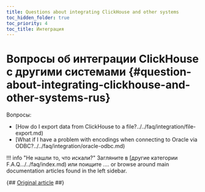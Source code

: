 ```yaml
---
title: Questions about integrating ClickHouse and other systems
toc_hidden_folder: true
toc_priority: 4
toc_title: Интеграция
---
```


# Вопросы об интеграции ClickHouse с другими системами {#question-about-integrating-clickhouse-and-other-systems-rus}

Вопросы:

-   [How do I export data from ClickHouse to a file?../../faq/integration/file-export.md)
-   [What if I have a problem with encodings when connecting to Oracle via ODBC?../../faq/integration/oracle-odbc.md)

!!! info "Не нашли то, что искали?"
    Загляните в [другие категории F.A.Q.../../faq/index.md) или поищите .... or browse around main documentation articles found in the left sidebar.

{## [Original article](https://clickhouse.tech/docs/ru/faq/integration/) ##}
